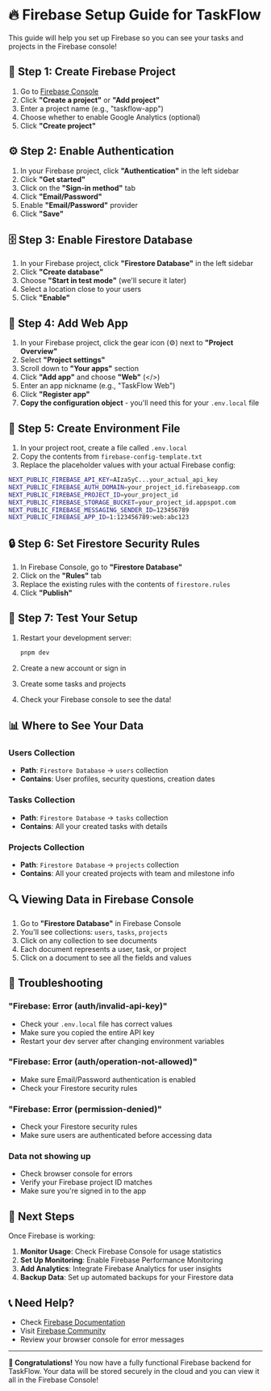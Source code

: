# 🔥 Firebase Setup Guide for TaskFlow

This guide will help you set up Firebase so you can see your tasks and projects in the Firebase console!

## 🚀 Step 1: Create Firebase Project

1. Go to [Firebase Console](https://console.firebase.google.com/)
2. Click **"Create a project"** or **"Add project"**
3. Enter a project name (e.g., "taskflow-app")
4. Choose whether to enable Google Analytics (optional)
5. Click **"Create project"**

## ⚙️ Step 2: Enable Authentication

1. In your Firebase project, click **"Authentication"** in the left sidebar
2. Click **"Get started"**
3. Click on the **"Sign-in method"** tab
4. Click **"Email/Password"**
5. Enable **"Email/Password"** provider
6. Click **"Save"**

## 🗄️ Step 3: Enable Firestore Database

1. In your Firebase project, click **"Firestore Database"** in the left sidebar
2. Click **"Create database"**
3. Choose **"Start in test mode"** (we'll secure it later)
4. Select a location close to your users
5. Click **"Enable"**

## 📱 Step 4: Add Web App

1. In your Firebase project, click the gear icon (⚙️) next to **"Project Overview"**
2. Select **"Project settings"**
3. Scroll down to **"Your apps"** section
4. Click **"Add app"** and choose **"Web"** (</>)
5. Enter an app nickname (e.g., "TaskFlow Web")
6. Click **"Register app"**
7. **Copy the configuration object** - you'll need this for your `.env.local` file

## 🔑 Step 5: Create Environment File

1. In your project root, create a file called `.env.local`
2. Copy the contents from `firebase-config-template.txt`
3. Replace the placeholder values with your actual Firebase config:

```bash
NEXT_PUBLIC_FIREBASE_API_KEY=AIzaSyC...your_actual_api_key
NEXT_PUBLIC_FIREBASE_AUTH_DOMAIN=your_project_id.firebaseapp.com
NEXT_PUBLIC_FIREBASE_PROJECT_ID=your_project_id
NEXT_PUBLIC_FIREBASE_STORAGE_BUCKET=your_project_id.appspot.com
NEXT_PUBLIC_FIREBASE_MESSAGING_SENDER_ID=123456789
NEXT_PUBLIC_FIREBASE_APP_ID=1:123456789:web:abc123
```

## 🔒 Step 6: Set Firestore Security Rules

1. In Firebase Console, go to **"Firestore Database"**
2. Click on the **"Rules"** tab
3. Replace the existing rules with the contents of `firestore.rules`
4. Click **"Publish"**

## 🧪 Step 7: Test Your Setup

1. Restart your development server:
   ```bash
   pnpm dev
   ```

2. Create a new account or sign in
3. Create some tasks and projects
4. Check your Firebase console to see the data!

## 📊 Where to See Your Data

### Users Collection
- **Path**: `Firestore Database` → `users` collection
- **Contains**: User profiles, security questions, creation dates

### Tasks Collection
- **Path**: `Firestore Database` → `tasks` collection
- **Contains**: All your created tasks with details

### Projects Collection
- **Path**: `Firestore Database` → `projects` collection
- **Contains**: All your created projects with team and milestone info

## 🔍 Viewing Data in Firebase Console

1. Go to **"Firestore Database"** in Firebase Console
2. You'll see collections: `users`, `tasks`, `projects`
3. Click on any collection to see documents
4. Each document represents a user, task, or project
5. Click on a document to see all the fields and values

## 🚨 Troubleshooting

### "Firebase: Error (auth/invalid-api-key)"
- Check your `.env.local` file has correct values
- Make sure you copied the entire API key
- Restart your dev server after changing environment variables

### "Firebase: Error (auth/operation-not-allowed)"
- Make sure Email/Password authentication is enabled
- Check your Firestore security rules

### "Firebase: Error (permission-denied)"
- Check your Firestore security rules
- Make sure users are authenticated before accessing data

### Data not showing up
- Check browser console for errors
- Verify your Firebase project ID matches
- Make sure you're signed in to the app

## 🎯 Next Steps

Once Firebase is working:
1. **Monitor Usage**: Check Firebase Console for usage statistics
2. **Set Up Monitoring**: Enable Firebase Performance Monitoring
3. **Add Analytics**: Integrate Firebase Analytics for user insights
4. **Backup Data**: Set up automated backups for your Firestore data

## 📞 Need Help?

- Check [Firebase Documentation](https://firebase.google.com/docs)
- Visit [Firebase Community](https://firebase.google.com/community)
- Review your browser console for error messages

---

**🎉 Congratulations!** You now have a fully functional Firebase backend for TaskFlow. Your data will be stored securely in the cloud and you can view it all in the Firebase Console!









